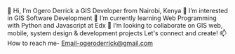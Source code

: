 
👋 Hi, I’m Ogero Derrick a GIS Developer from Nairobi, Kenya
👀 I’m interested in GIS Software Development
🌱 I’m currently learning Web Programming with Python and Javascript at Edx
💞️ I’m looking to collaborate on GIS web, mobile, system design & development projects
Let's connect and create!
📫 How to reach me- Email-ogeroderrick@gmail.com

